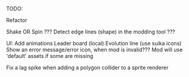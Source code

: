 ﻿TODO:

Refactor 

Shake OR Spin ???
Detect edge lines (shape) in the modding tool ???

UI:
Add animations
Leader board (local)
Evolution line (use suika icons)
Show an error message/error icon, when mod is invalid??? Mod will use 'default' assets if some are missing


Fix a lag spike when adding a polygon collider to a sprite renderer